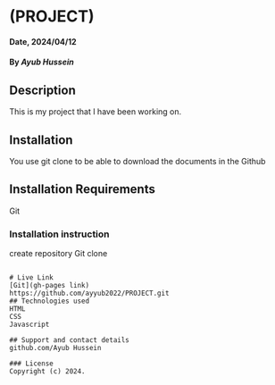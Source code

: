 # (PROJECT)

#### Date, 2024/04/12

#### By *Ayub Hussein*

## Description
This is my project that I have been working on.
## Installation
You use git clone to be able to download the documents in the Github

## Installation Requirements
Git

### Installation instruction
create repository
Git clone 

```

# Live Link
[Git](gh-pages link)
https://github.com/ayyub2022/PROJECT.git
## Technologies used
HTML
CSS
Javascript

## Support and contact details
github.com/Ayub Hussein

### License
Copyright (c) 2024.



